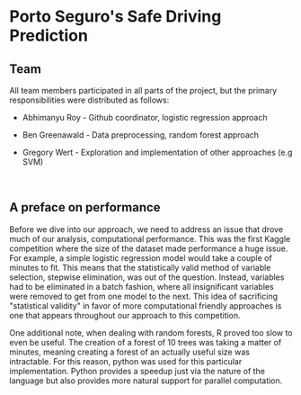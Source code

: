 # Porto Seguro's Safe Driving Prediction
## Team

All team members participated in all parts of the project, but the primary responsibilities were distributed as follows:

* Abhimanyu Roy - Github coordinator, logistic regression approach

* Ben Greenawald - Data preprocessing, random forest approach

* Gregory Wert - Exploration and implementation of other approaches (e.g SVM)

  ​

## A preface on performance

Before we dive into our approach, we need to address an issue that drove much of our analysis, computational performance. This was the first Kaggle competition where the size of the dataset made performance a huge issue. For example, a simple logistic regression model would take a couple of minutes to fit. This means that the statistically valid method of variable selection, stepwise elimination, was out of the question. Instead, variables had to be eliminated in a batch fashion, where all insignificant variables were removed to get from one model to the next. This idea of sacrificing "statistical validity" in favor of more computational friendly approaches is one that appears throughout our approach to this competition.

One additional note, when dealing with random forests, R proved too slow to even be useful. The creation of a forest of 10 trees was taking a matter of minutes, meaning creating a forest of an actually useful size was intractable. For this reason, python was used for this particular implementation. Python provides a speedup just via the nature of the language but also provides more natural support for parallel computation.

